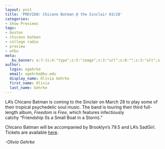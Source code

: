 ```yaml
---
layout: post
title: 'PREVIEW: Chicano Batman @ the Sinclair 03/28'
categories:
- Show Previews
tags:
- boston
- chicano batman
- college radio
- preview
- wtbu
meta:
  _bu_banner: a:7:{s:4:"type";s:5:"image";s:3:"url";s:0:"";s:3:"alt";s:0:"";s:7:"post_id";s:0:"";s:4:"html";s:0:"";s:8:"position";s:12:"contentWidth";s:7:"caption";s:0:"";}
author:
  login: ogehrke
  email: ogehrke@bu.edu
  display_name: Olivia Gehrke
  first_name: Olivia
  last_name: Gehrke
---
```

LA’s Chicano Batman is coming to the Sinclair on March 28 to play some of their tropical psychedelic soul music. The band is touring their third full-length album, _Freedom is Free_, which features infectiously catchy “Friendship (Is a Small Boat in a Storm).”

Chicano Batman will be accompanied by Brooklyn’s 79.5 and LA’s SadGirl. Tickets are available [here](http://t.umblr.com/redirect?z=http%3A%2F%2Fwww4.ticketingcentral.com%2FV2%2FQuantity.aspx%3Ft%3D916CC40E8D46490EF49BF4A%26og%3D-1&t=Y2NmODhlZmIyZTgwYjc1Yzg1NzJmYTQwZDA5MWVmZWMyMDc3NjM3MixibDFIaU9Pag%3D%3D&b=t%3AKIk-PtjejdhRSOqxbjcLKQ&p=http%3A%2F%2Fwtburadio.tumblr.com%2Fpost%2F158076031638%2Fpreview-chicano-batman-the-sinclair-0328&m=1).

_\-Olivia Gehrke_
